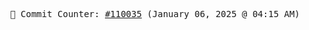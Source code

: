 <p align="center">
    <samp>
        📮 Commit Counter: <a href="https://github.com/Javascript-void0/Javascript-void0/commits/main">#110035</a> (January 06, 2025 @ 04:15 AM)
    </samp>
</p>